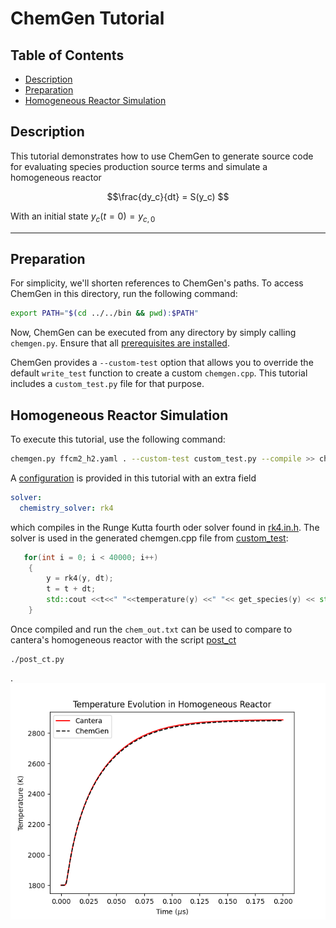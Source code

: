# ChemGen Tutorial

## Table of Contents
- [Description](#description)
- [Preparation](#preparation)
- [Homogeneous Reactor Simulation](#Homogeneous-Reactor-Simulation)

## Description

This tutorial demonstrates how to use ChemGen to generate source code for evaluating species production source terms and simulate a homogeneous reactor
```math
\frac{dy_c}{dt} = S(y_c) 
```

With an initial state $`y_c(t=0)=y_{c,0}`$

---

## Preparation

For simplicity, we'll shorten references to ChemGen's paths. To access ChemGen in this directory, run the following command:

```bash
export PATH="$(cd ../../bin && pwd):$PATH"
```

Now, ChemGen can be executed from any directory by simply calling `chemgen.py`. Ensure that all [prerequisites are installed](../../README.md).

ChemGen provides a `--custom-test` option that allows you to override the default `write_test` function to create a custom `chemgen.cpp`. This tutorial includes a `custom_test.py` file for that purpose.


## Homogeneous Reactor Simulation

To execute this tutorial, use the following command:

```bash
chemgen.py ffcm2_h2.yaml . --custom-test custom_test.py --compile >> chem_out.txt
```

A [configuration](configuration.yaml) is provided in this tutorial with an extra field

```yaml
solver:
  chemistry_solver: rk4
```

which compiles in the Runge Kutta fourth oder solver found in [rk4.in.h](../../src/solvers/rk4.h.in). The solver is used in the generated chemgen.cpp file from [custom_test](custom_test.py):

```cpp
   for(int i = 0; i < 40000; i++)
    {
        y = rk4(y, dt);
        t = t + dt;
        std::cout <<t<<" "<<temperature(y) <<" "<< get_species(y) << std::endl;
    }
```

Once compiled and run the `chem_out.txt` can be used to compare to cantera's homogeneous reactor with the script [post_ct](post_ct.py)


```
./post_ct.py
```
.
![RK4 Homogeneous Reactor](rk4.png)

